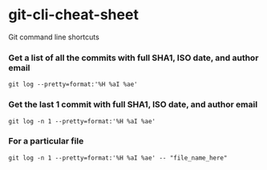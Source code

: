# git-cli-cheat-sheet
Git command line shortcuts

### Get a list of all the commits with full SHA1, ISO date, and author email
`git log --pretty=format:'%H %aI %ae'`

### Get the last 1 commit with full SHA1, ISO date, and author email
`git log -n 1 --pretty=format:'%H %aI %ae'`

### For a particular file
`git log -n 1 --pretty=format:'%H %aI %ae' -- "file_name_here"`
